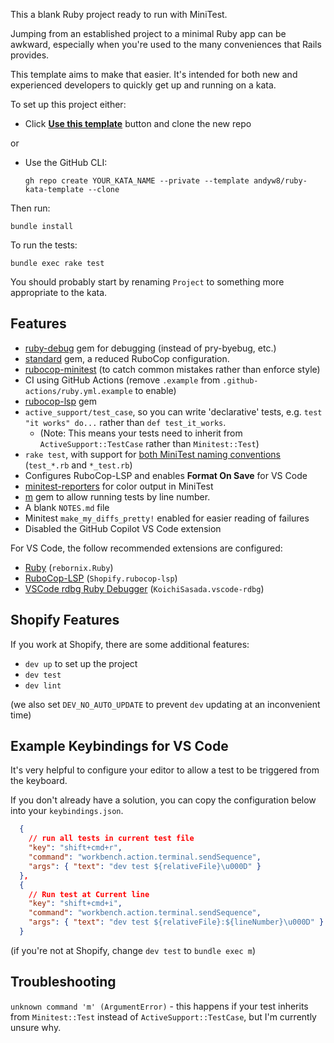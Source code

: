 This a blank Ruby project ready to run with MiniTest.

Jumping from an established project to a minimal Ruby app can be awkward, especially when you're used to the many conveniences that Rails provides.

This template aims to make that easier. It's intended for both new and experienced developers to quickly get up and running on a kata.

To set up this project either:

- Click [**Use this template**](https://github.com/andyw8/ruby-kata-template/generate) button and clone the new repo

or

- Use the GitHub CLI:

  ```
  gh repo create YOUR_KATA_NAME --private --template andyw8/ruby-kata-template --clone
  ```

Then run:

```
bundle install
```

To run the tests:

```
bundle exec rake test
```

You should probably start by renaming `Project` to something more appropriate to the kata.

## Features

- [ruby-debug](https://github.com/ruby/debug) gem for debugging (instead of pry-byebug, etc.)
- [standard](https://github.com/testdouble/standard) gem, a reduced RuboCop configuration.
- [rubocop-minitest](https://github.com/rubocop/rubocop-minitest) (to catch common mistakes rather than enforce style)
- CI using GitHub Actions (remove `.example` from `.github-actions/ruby.yml.example` to enable)
- [rubocop-lsp](https://rubygems.org/gems/rubocop-lsp) gem
- `active_support/test_case`, so you can write 'declarative' tests, e.g. `test "it works" do...` rather than `def test_it_works`.
  - (Note: This means your tests need to inherit from `ActiveSupport::TestCase` rather than `Minitest::Test`)
- `rake test`, with support for [both MiniTest naming conventions](https://minitest.rubystyle.guide/#file-naming) (`test_*.rb` and `*_test.rb`)
- Configures RuboCop-LSP and enables **Format On Save** for VS Code
- [minitest-reporters](https://github.com/minitest-reporters/minitest-reporters) for color output in MiniTest
- [m](https://github.com/qrush/m) gem to allow running tests by line number.
- A blank `NOTES.md` file
- Minitest `make_my_diffs_pretty!` enabled for easier reading of failures
- Disabled the GitHub Copilot VS Code extension

For VS Code, the follow recommended extensions are configured:

- [Ruby](https://marketplace.visualstudio.com/items?itemName=rebornix.Ruby) (`rebornix.Ruby`)
- [RuboCop-LSP](https://marketplace.visualstudio.com/items?itemName=Shopify.rubocop-lsp) (`Shopify.rubocop-lsp`)
- [VSCode rdbg Ruby Debugger](https://marketplace.visualstudio.com/items?itemName=KoichiSasada.vscode-rdbg) (`KoichiSasada.vscode-rdbg`)

## Shopify Features

If you work at Shopify, there are some additional features:

- `dev up` to set up the project
- `dev test`
- `dev lint`

(we also set `DEV_NO_AUTO_UPDATE` to prevent `dev` updating at an inconvenient time)

## Example Keybindings for VS Code

It's very helpful to configure your editor to allow a test to be triggered from the keyboard.

If you don't already have a solution, you can copy the configuration below into your `keybindings.json`.

```json
  {
    // run all tests in current test file
    "key": "shift+cmd+r",
    "command": "workbench.action.terminal.sendSequence",
    "args": { "text": "dev test ${relativeFile}\u000D" }
  },
  {
    // Run test at Current line
    "key": "shift+cmd+i",
    "command": "workbench.action.terminal.sendSequence",
    "args": { "text": "dev test ${relativeFile}:${lineNumber}\u000D" }
  }
```

(if you're not at Shopify, change `dev test` to `bundle exec m`)

## Troubleshooting

`unknown command 'm' (ArgumentError)` - this happens if your test inherits from `Minitest::Test` instead of
`ActiveSupport::TestCase`, but I'm currently unsure why.
